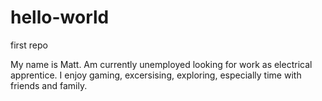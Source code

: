 # hello-world
first repo

My name is Matt. Am currently unemployed looking for work as electrical apprentice. 
I enjoy gaming, excersising, exploring, especially time with friends and family.
